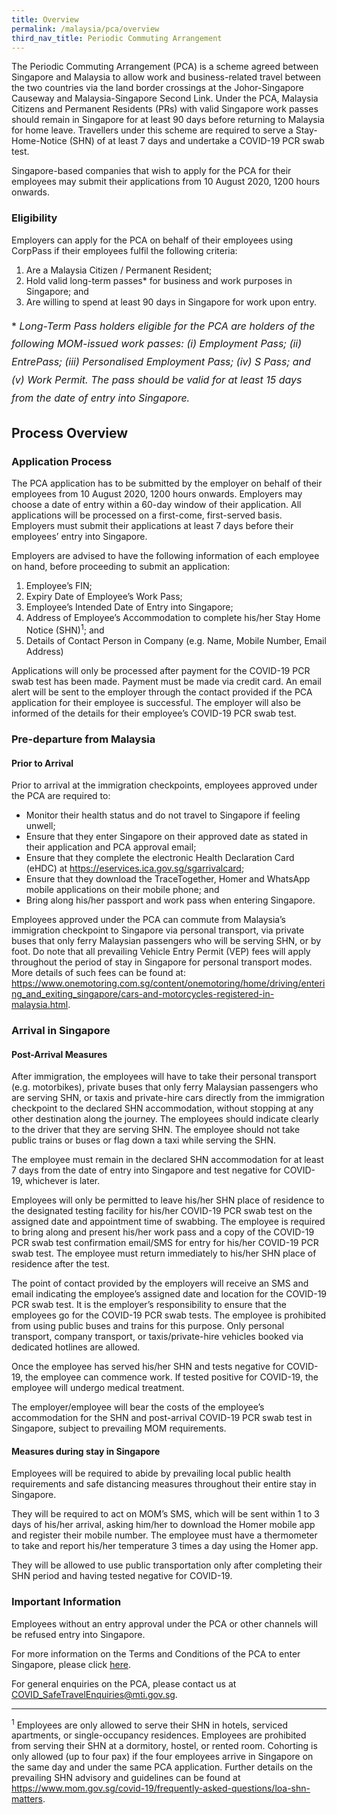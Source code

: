 ```yaml
---
title: Overview
permalink: /malaysia/pca/overview
third_nav_title: Periodic Commuting Arrangement
---
```


The Periodic Commuting Arrangement (PCA) is a scheme agreed between Singapore and Malaysia to allow work and business-related travel between the two countries via the land border crossings at the Johor-Singapore Causeway and Malaysia-Singapore Second Link. Under the PCA, Malaysia Citizens and Permanent Residents (PRs) with valid Singapore work passes should remain in Singapore for at least 90 days before returning to Malaysia for home leave. Travellers under this scheme are required to serve a Stay-Home-Notice (SHN) of at least 7 days and undertake a COVID-19 PCR swab test.

Singapore-based companies that wish to apply for the PCA for their employees may submit their applications from 10 August 2020, 1200 hours onwards.

### **Eligibility**

Employers can apply for the PCA on behalf of their employees using CorpPass if their employees fulfil the following criteria:
1. Are a Malaysia Citizen / Permanent Resident;
2. Hold valid long-term passes* for business and work purposes in Singapore; and
3. Are willing to spend at least 90 days in Singapore for work upon entry.

<p style="font-size: 1.0rem; line-height: 1.8rem;">* <em>Long-Term Pass holders eligible for the PCA are holders of the following MOM-issued work passes: (i) Employment Pass; (ii) EntrePass; (iii) Personalised Employment Pass; (iv) S Pass; and (v) Work Permit. The pass should be valid for at least 15 days from the date of entry into Singapore.</em></p>

## **Process Overview**

### **Application Process**

The PCA application has to be submitted by the employer on behalf of their employees from 10 August 2020, 1200 hours onwards. Employers may choose a date of entry within a 60-day window of their application. All applications will be processed on a first-come, first-served basis. Employers must submit their applications at least 7 days before their employees’ entry into Singapore.

Employers are advised to have the following information of each employee on hand, before proceeding to submit an application:
1. Employee’s FIN;
2. Expiry Date of Employee’s Work Pass;
3. Employee’s Intended Date of Entry into Singapore;
4. Address of Employee’s Accommodation to complete his/her Stay Home Notice (SHN)<sup>1</sup>; and
5. Details of Contact Person in Company (e.g. Name, Mobile Number, Email Address)

Applications will only be processed after payment for the COVID-19 PCR swab test has been made. Payment must be made via credit card. An email alert will be sent to the employer through the contact provided if the PCA application for their employee is successful. The employer will also be informed of the details for their employee’s COVID-19 PCR swab test.

### **Pre-departure from Malaysia**

#### Prior to Arrival

Prior to arrival at the immigration checkpoints, employees approved under the PCA are required to:
- Monitor their health status and do not travel to Singapore if feeling unwell;
- Ensure that they enter Singapore on their approved date as stated in their application and PCA approval email;
- Ensure that they complete the electronic Health Declaration Card (eHDC) at <https://eservices.ica.gov.sg/sgarrivalcard>;
- Ensure that they download the TraceTogether, Homer and WhatsApp mobile applications on their mobile phone; and
- Bring along his/her passport and work pass when entering Singapore.

Employees approved under the PCA can commute from Malaysia’s immigration checkpoint to Singapore via personal transport, via private buses that only ferry Malaysian passengers who will be serving SHN, or by foot. Do note that all prevailing Vehicle Entry Permit (VEP) fees will apply throughout the period of stay in Singapore for personal transport modes. More details of such fees can be found at: <https://www.onemotoring.com.sg/content/onemotoring/home/driving/entering_and_exiting_singapore/cars-and-motorcycles-registered-in-malaysia.html>.

### **Arrival in Singapore**

#### Post-Arrival Measures

After immigration, the employees will have to take their personal transport (e.g. motorbikes), private buses that only ferry Malaysian passengers who are serving SHN, or taxis and private-hire cars directly from the immigration checkpoint to the declared SHN accommodation, without stopping at any other destination along the journey. The employees should indicate clearly to the driver that they are serving SHN. The employee should not take public trains or buses or flag down a taxi while serving the SHN.

The employee must remain in the declared SHN accommodation for at least 7 days from the date of entry into Singapore and test negative for COVID-19, whichever is later.

Employees will only be permitted to leave his/her SHN place of residence to the designated testing facility for his/her COVID-19 PCR swab test on the assigned date and appointment time of swabbing. The employee is required to bring along and present his/her work pass and a copy of the COVID-19 PCR swab test confirmation email/SMS for entry for his/her COVID-19 PCR swab test. The employee must return immediately to his/her SHN place of residence after the test.

The point of contact provided by the employers will receive an SMS and email indicating the employee’s assigned date and location for the COVID-19 PCR swab test. It is the employer’s responsibility to ensure that the employees go for the COVID-19 PCR swab tests. The employee is prohibited from using public buses and trains for this purpose. Only personal transport, company transport, or taxis/private-hire vehicles booked via dedicated hotlines are allowed.

Once the employee has served his/her SHN and tests negative for COVID-19, the employee can commence work. If tested positive for COVID-19, the employee will undergo medical treatment.

The employer/employee will bear the costs of the employee’s accommodation for the SHN and post-arrival COVID-19 PCR swab test in Singapore, subject to prevailing MOM requirements.

#### Measures during stay in Singapore

Employees will be required to abide by prevailing local public health requirements and safe distancing measures throughout their entire stay in Singapore.

They will be required to act on MOM’s SMS, which will be sent within 1 to 3 days of his/her arrival, asking him/her to download the Homer mobile app and register their mobile number. The employee must have a thermometer to take and report his/her temperature 3 times a day using the Homer app.

They will be allowed to use public transportation only after completing their SHN period and having tested negative for COVID-19.

### **Important Information**

Employees without an entry approval under the PCA or other channels will be refused entry into Singapore.

For more information on the Terms and Conditions of the PCA to enter Singapore, please click [here](/malaysia/pca/terms-and-conditions).

For general enquiries on the PCA, please contact us at <COVID_SafeTravelEnquiries@mti.gov.sg>.

-----

<sup>1</sup> Employees are only allowed to serve their SHN in hotels, serviced apartments, or single-occupancy residences. Employees are prohibited from serving their SHN at a dormitory, hostel, or rented room. Cohorting is only allowed (up to four pax) if the four employees arrive in Singapore on the same day and under the same PCA application. Further details on the prevailing SHN advisory and guidelines can be found at <https://www.mom.gov.sg/covid-19/frequently-asked-questions/loa-shn-matters>. 
